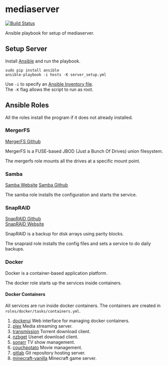 # mediaserver
[![Build Status](https://travis-ci.org/tyalt1/mediaserver.svg?branch=master)](https://travis-ci.org/tyalt1/mediaserver)

Ansible playbook for setup of mediaserver.

## Setup Server

Install [Ansible](https://docs.ansible.com/ansible/)
and run the playbook.

```
sudo pip install ansible
ansible-playbook -i hosts -K server_setup.yml
```

Use `-i` to specify an [Ansible Inventory file](http://docs.ansible.com/ansible/intro_inventory.html).  
The `-K` flag allows the script to run as root.

## Ansible Roles

All the roles install the program if it does not already installed.

### MergerFS

[MergerFS Github](https://github.com/trapexit/mergerfs)

MergerFS is a FUSE-based JBOD (Just a Bunch Of Drives) union filesystem.

The mergerfs role mounts all the drives at a specific mount point.

### Samba

[Samba Website](https://www.samba.org/)
[Samba Github](https://github.com/samba-team/samba)

The samba role installs the configuration and starts the service.

### SnapRAID

[SnapRAID Github](https://github.com/amadvance/snapraid)  
[SnapRAID Website](http://www.snapraid.it/)

SnapRAID is a backup for disk arrays using parity blocks.

The snapraid role installs the config files and sets a service to do daily backups.

### Docker

Docker is a container-based application platform.

The docker role starts up the services inside containers.

#### Docker Containers

All services are run inside docker containers.
The containers are created in `roles/docker/tasks/containers.yml`.

1. [dockerui](https://hub.docker.com/r/abh1nav/dockerui/)
Web interface for managing docker containers.
1. [plex](https://hub.docker.com/r/linuxserver/plex)
Media streaming server.
1. [transmission](https://hub.docker.com/r/linuxserver/transmission)
Torrent download client.
1. [nzbget](https://hub.docker.com/r/linuxserver/nzbget)
Usenet download client.
1. [sonarr](https://hub.docker.com/r/linuxserver/sonarr)
TV show management.
1. [couchpotato](https://hub.docker.com/r/linuxserver/couchpotato)
Movie management.
1. [gitlab](https://hub.docker.com/r/gitlab/gitlab-ce)
Git repository hosting server.
1. [minecraft-vanilla](https://hub.docker.com/r/kitematic/minecraft/)
Minecraft game server.
